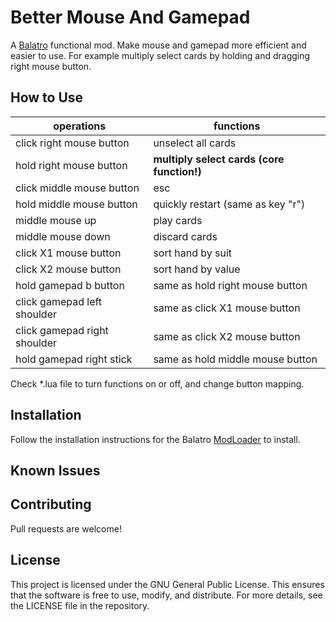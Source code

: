 # Better Mouse And Gamepad
A [Balatro](https://store.steampowered.com/app/2379780/Balatro/) functional mod. Make mouse and gamepad more efficient and easier to use. For example multiply select cards by holding and dragging right mouse button.

## How to Use
| operations | functions |
|--|--|
| click right mouse button | unselect all cards |
| hold right mouse button | **multiply select cards (core function!)** |
| click middle mouse button | esc |
| hold middle mouse button | quickly restart (same as key "r") |
| middle mouse up | play cards |
| middle mouse down | discard cards |
| click X1 mouse button | sort hand by suit |
| click X2 mouse button | sort hand by value |
| hold gamepad b button | same as hold right mouse button |
| click gamepad left shoulder | same as click X1 mouse button |
| click gamepad right shoulder | same as click X2 mouse button |
| hold gamepad right stick | same as hold middle mouse button |

Check *.lua file to turn functions on or off, and change button mapping.

## Installation
Follow the installation instructions for the Balatro [ModLoader](https://github.com/Steamopollys/Steamodded/tree/0.6.0) to install.

## Known Issues

## Contributing
Pull requests are welcome!

## License
This project is licensed under the GNU General Public License. This ensures that the software is free to use, modify, and distribute. For more details, see the LICENSE file in the repository.
